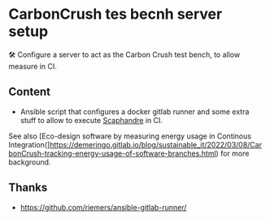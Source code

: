# CarbonCrush tes becnh server setup

🛠 Configure a server to act as the Carbon Crush test bench, to allow measure in CI.

## Content

- Ansible script that configures a docker gitlab runner and some extra stuff to allow to execute [Scaphandre](https://github.com/hubblo-org/scaphandre) in CI.

See also [Eco-design software by measuring energy usage in Continous Integration(]https://demeringo.gitlab.io/blog/sustainable_it/2022/03/08/CarbonCrush-tracking-energy-usage-of-software-branches.html) for more background.

## Thanks

- https://github.com/riemers/ansible-gitlab-runner/
